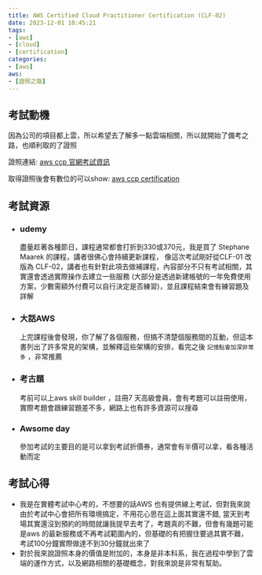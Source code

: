 ```yaml
---
title: AWS Certified Cloud Practitioner Certification (CLF-02) 
date: 2023-12-01 10:45:21
tags:
- [aws]
- [cloud]
- [certification]
categories:
- [aws]
aws:
- [證照之路]
---
```

## 考試動機
因為公司的項目都上雲，所以希望去了解多一點雲端相關，所以就開始了備考之路，也順利取的了證照

證照連結: [aws ccp 官網考試資訊](https://aws.amazon.com/tw/certification/certified-cloud-practitioner/)

取得證照後會有數位的可以show: [aws ccp certification](https://www.credly.com/badges/13257ca1-ca40-4080-9bac-a34c1c0083d8/public_url)

<!--more-->
## 考試資源
- ### udemy
  盡量趁著各種節日，課程通常都會打折到330或370元，我是買了 Stephane Maarek 的課程，講者很佛心會持續更新課程，
  像這次考試剛好從CLF-01 改版為 CLF-02，講者也有針對此項去做補課程，內容部分不只有考試相關，其實還會透過實際操作去建立一些服務
  (大部分是透過新建帳號的一年免費使用方案，少數需額外付費可以自行決定是否練習)，並且課程結束會有練習題及詳解
- ### 大話AWS
  上完課程後會發現，你了解了各個服務，但搞不清楚個服務間的互動，但這本書列出了許多常見的架構，並解釋這些架構的安排，看完之後
  `記憶點會加深非常多` ，非常推薦
- ### 考古題
  考前可以上aws skill builder ，註冊7 天高級會員，會有考題可以註冊使用，實際考題會跟練習題差不多，網路上也有許多資源可以搜尋
- ### Awsome day
  參加考試的主要目的是可以拿到考試折價券，通常會有半價可以拿，看各種活動而定
## 考試心得
- 我是在實體考試中心考的，不想要的話AWS 也有提供線上考試，但對我來說由於考試中心會把所有環境搞定，不用花心思在這上面其實還不錯,
  當天到考場其實還沒到預約的時間就讓我提早去考了，考題真的不難，但會有幾題可能是aws 的最新服務或不再考試範圍內的，但基礎的有把握住要過其實不難，
  考試100分鐘實際做達不到30分鐘就出來了
- 對於我來說證照本身的價值是附加的，本身是非本科系，我在過程中學到了雲端的運作方式，以及網路相關的基礎概念，對我來說是非常有幫助。

